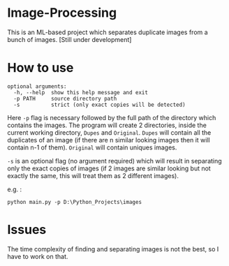 # Image-Processing
This is an ML-based project which separates duplicate images from a bunch of images. [Still under development]

# How to use
```
optional arguments:
  -h, --help  show this help message and exit
  -p PATH     source directory path
  -s          strict (only exact copies will be detected)
  ```
Here `-p` flag is necessary followed by the full path of the directory which contains the images.
The program will create 2 directories, inside the current working directory, `Dupes` and `Original`. `Dupes` will contain all the duplicates of an image (if there are n similar looking images then it will contain n-1 of them). `Original` will contain uniques images.

`-s` is an optional flag (no argument required) which will result in separating only the exact copies of images (if 2 images are similar looking but not exactly the same, this will treat them as 2 different images).

e.g. :
```
python main.py -p D:\Python_Projects\images
```

 
# Issues
The time complexity of finding and separating images is not the best, so I have to work on that.
